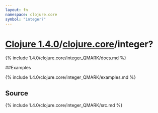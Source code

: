 ```yaml
---
layout: fn
namespace: clojure.core
symbol: "integer?"
---
```


# [Clojure 1.4.0](../../)/[clojure.core](../)/integer?

{% include 1.4.0/clojure.core/integer_QMARK/docs.md %}

##Examples

{% include 1.4.0/clojure.core/integer_QMARK/examples.md %}
## Source
{% include 1.4.0/clojure.core/integer_QMARK/src.md %}

